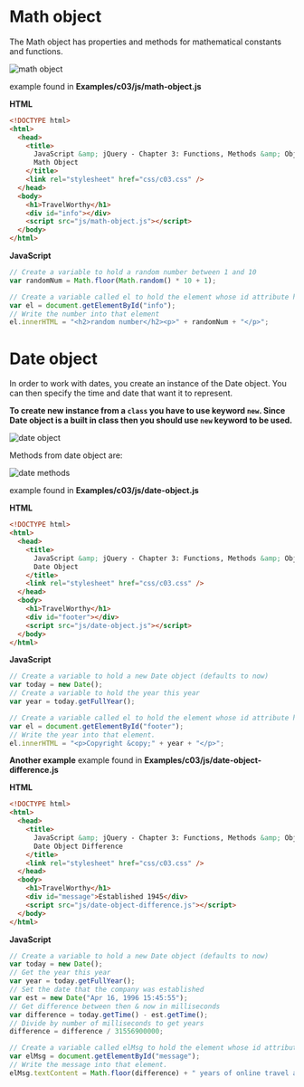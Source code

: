 # Math object

The Math object has properties and methods
for mathematical constants and functions.

![math object](./math_object.png)

example found in **Examples/c03/js/math-object.js**

**HTML**

```html
<!DOCTYPE html>
<html>
  <head>
    <title>
      JavaScript &amp; jQuery - Chapter 3: Functions, Methods &amp; Objects -
      Math Object
    </title>
    <link rel="stylesheet" href="css/c03.css" />
  </head>
  <body>
    <h1>TravelWorthy</h1>
    <div id="info"></div>
    <script src="js/math-object.js"></script>
  </body>
</html>
```

**JavaScript**

```js
// Create a variable to hold a random number between 1 and 10
var randomNum = Math.floor(Math.random() * 10 + 1);

// Create a variable called el to hold the element whose id attribute has a value of info
var el = document.getElementById("info");
// Write the number into that element
el.innerHTML = "<h2>random number</h2><p>" + randomNum + "</p>";
```

# Date object

In order to work with dates, you create an instance of the Date object. You can then specify the time and date that want it to represent.

**To create new instance from a `class` you have to use keyword `new`. Since Date object is a built in class then you should use `new` keyword to be used.**

![date object](./date_class.png)

Methods from date object are:

![date methods](./date_methods.png)

example found in **Examples/c03/js/date-object.js**

**HTML**

```html
<!DOCTYPE html>
<html>
  <head>
    <title>
      JavaScript &amp; jQuery - Chapter 3: Functions, Methods &amp; Objects -
      Date Object
    </title>
    <link rel="stylesheet" href="css/c03.css" />
  </head>
  <body>
    <h1>TravelWorthy</h1>
    <div id="footer"></div>
    <script src="js/date-object.js"></script>
  </body>
</html>
```

**JavaScript**

```js
// Create a variable to hold a new Date object (defaults to now)
var today = new Date();
// Create a variable to hold the year this year
var year = today.getFullYear();

// Create a variable called el to hold the element whose id attribute has a value of footer
var el = document.getElementById("footer");
// Write the year into that element.
el.innerHTML = "<p>Copyright &copy;" + year + "</p>";
```

**Another example**
example found in **Examples/c03/js/date-object-difference.js**

**HTML**

```html
<!DOCTYPE html>
<html>
  <head>
    <title>
      JavaScript &amp; jQuery - Chapter 3: Functions, Methods &amp; Objects -
      Date Object Difference
    </title>
    <link rel="stylesheet" href="css/c03.css" />
  </head>
  <body>
    <h1>TravelWorthy</h1>
    <div id="message">Established 1945</div>
    <script src="js/date-object-difference.js"></script>
  </body>
</html>
```

**JavaScript**

```js
// Create a variable to hold a new Date object (defaults to now)
var today = new Date();
// Get the year this year
var year = today.getFullYear();
// Set the date that the company was established
var est = new Date("Apr 16, 1996 15:45:55");
// Get difference between then & now in milliseconds
var difference = today.getTime() - est.getTime();
// Divide by number of milliseconds to get years
difference = difference / 31556900000;

// Create a variable called elMsg to hold the element whose id attribute has a value of message
var elMsg = document.getElementById("message");
// Write the message into that element.
elMsg.textContent = Math.floor(difference) + " years of online travel advice";
```
